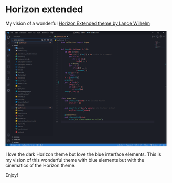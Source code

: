 # Horizon extended
My vision of a wonderful [Horizon Extended theme by Lance Wilhelm](https://marketplace.visualstudio.com/items?itemName=LanceWilhelm.horizon-extended)

![darktheme screenshot](https://raw.githubusercontent.com/Volodymyr-Storozhuk/horizon-extended/main/darktheme.png)

I love the dark Horizon theme but love the blue interface elements. This is my vision of this wonderful theme with blue elements but with the cinematics of the Horizon theme. 

Enjoy!